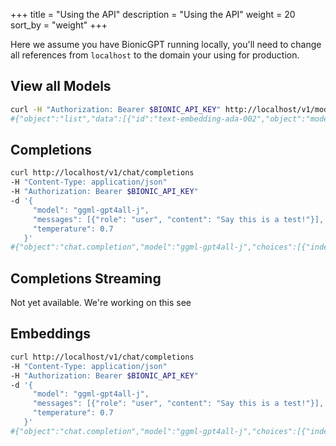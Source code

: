 +++
title = "Using the API"
description = "Using the API"
weight = 20
sort_by = "weight"
+++

Here we assume you have BionicGPT running locally, you'll need to change all references from `localhost` to the domain your using for production.

## View all Models

```sh
curl -H "Authorization: Bearer $BIONIC_API_KEY" http://localhost/v1/models
#{"object":"list","data":[{"id":"text-embedding-ada-002","object":"model"},{"id":"ggml-gpt4all-j","object":"model"}]}
```

## Completions

```sh
curl http://localhost/v1/chat/completions   
-H "Content-Type: application/json"   
-H "Authorization: Bearer $BIONIC_API_KEY"   
-d '{
     "model": "ggml-gpt4all-j",
     "messages": [{"role": "user", "content": "Say this is a test!"}],
     "temperature": 0.7
   }'
#{"object":"chat.completion","model":"ggml-gpt4all-j","choices":[{"index":0,"finish_reason":"stop","message":{"role":"assistant","content":"I'm sorry, I don't understand what you mean. Can you please provide more context or clarify your statement?"}}],"usage":{"prompt_tokens":0,"completion_tokens":0,"total_tokens":0}}
```

## Completions Streaming

Not yet available. We're working on this see



## Embeddings

```sh
curl http://localhost/v1/chat/completions   
-H "Content-Type: application/json"   
-H "Authorization: Bearer $BIONIC_API_KEY"   
-d '{
     "model": "ggml-gpt4all-j",
     "messages": [{"role": "user", "content": "Say this is a test!"}],
     "temperature": 0.7
   }'
#{"object":"chat.completion","model":"ggml-gpt4all-j","choices":[{"index":0,"finish_reason":"stop","message":{"role":"assistant","content":"I'm sorry, I don't understand what you mean. Can you please provide more context or clarify your statement?"}}],"usage":{"prompt_tokens":0,"completion_tokens":0,"total_tokens":0}}
```